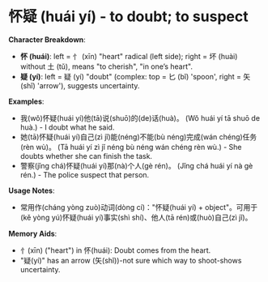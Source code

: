 # **怀疑 (huái yí) - to doubt; to suspect**

**Character Breakdown**:  
- **怀 (huái)**: left = 忄 (xīn) "heart" radical (left side); right = 坏 (huài) without 土 (tǔ), means "to cherish", "in one’s heart".  
- **疑 (yí)**: left = 疑 (yí) "doubt" (complex: top = 匕 (bǐ) 'spoon', right = 矢 (shǐ) 'arrow'), suggests uncertainty.

**Examples**:  
- 我(wǒ)怀疑(huái yí)他(tā)说(shuō)的(de)话(huà)。 (Wǒ huái yí tā shuō de huà.) - I doubt what he said.  
- 她(tā)怀疑(huái yí)自己(zì jǐ)能(néng)不能(bù néng)完成(wán chéng)任务(rèn wù)。 (Tā huái yí zì jǐ néng bù néng wán chéng rèn wù.) - She doubts whether she can finish the task.  
- 警察(jǐng chá)怀疑(huái yí)那(nà)个人(gè rén)。 (Jǐng chá huái yí nà gè rén.) - The police suspect that person.

**Usage Notes**:  
- 常用作(cháng yòng zuò)动词(dòng cí)："怀疑(huái yí) + object"。可用于(kě yòng yú)怀疑(huái yí)事实(shì shí)、他人(tā rén)或(huò)自己(zì jǐ)。

**Memory Aids**:  
- 忄(xīn) ("heart") in 怀(huái): Doubt comes from the heart.  
- "疑(yí)" has an arrow (矢(shǐ))-not sure which way to shoot-shows uncertainty.